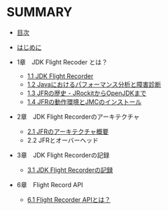 # SUMMARY

* [目次](README.md)

* [はじめに](preface.md)

* 1章　JDK Flight Recoder とは？
  * [1.1 JDK Flight Recorder](01/01-what_is_JFR.md)
  * [1.2 Javaにおけるパフォーマンス分析と障害診断](01/02-other_tools.md)
  * [1.3 JFRの歴史 - JRockitからOpenJDKまで](01/03-history_of_jfr.md)
  * [1.4 JFRの動作環境とJMCのインストール](01/04-install_jmc.md)

* 2章　JDK Flight Recorderのアーキテクチャ
  * [2.1 JFRのアーキテクチャ概要](02/01-jfr-architecture.md)
  * 2.2 JFRとオーバーヘッド

* 3章　JDK Flight Recorderの記録
  * [3.1 JDK Flight Recorderの記録](03/01-recording-jfr.md)

* 6章　Flight Record API
  * [6.1 Flight Recorder APIとは？](06/01-what_is_JFR_api.md)
